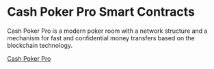 # Cash Poker Pro Smart Contracts
Cash Poker Pro is a modern poker room with a network structure and a mechanism for fast and confidential money transfers based on the blockchain technology.

[Cash Poker Pro](https://cashpokerpro.io/)
